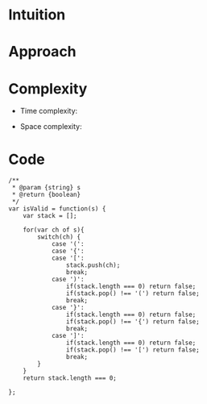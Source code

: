 # Intuition
<!-- Describe your first thoughts on how to solve this problem. -->

# Approach
<!-- Describe your approach to solving the problem. -->

# Complexity
- Time complexity:
<!-- Add your time complexity here, e.g. $$O(n)$$ -->

- Space complexity:
<!-- Add your space complexity here, e.g. $$O(n)$$ -->

# Code
```
/**
 * @param {string} s
 * @return {boolean}
 */
var isValid = function(s) {
    var stack = [];

    for(var ch of s){
        switch(ch) { 
            case '(':
            case '{':
            case '[':
                stack.push(ch);
                break;
            case ')':
                if(stack.length === 0) return false;
                if(stack.pop() !== '(') return false;
                break;
            case '}':
                if(stack.length === 0) return false;
                if(stack.pop() !== '{') return false;
                break;
            case ']':
                if(stack.length === 0) return false;
                if(stack.pop() !== '[') return false;
                break;
        }
    }
    return stack.length === 0;

};
```